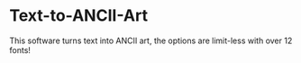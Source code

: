 # Text-to-ANCII-Art
This software turns text into ANCII art, the options are limit-less with over 12 fonts! 
